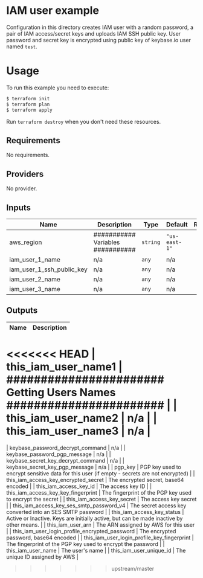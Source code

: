 # IAM user example

Configuration in this directory creates IAM user with a random password, a pair of IAM access/secret keys and uploads IAM SSH public key.
User password and secret key is encrypted using public key of keybase.io user named `test`.

# Usage

To run this example you need to execute:

```bash
$ terraform init
$ terraform plan
$ terraform apply
```

Run `terraform destroy` when you don't need these resources.

<!-- BEGINNING OF PRE-COMMIT-TERRAFORM DOCS HOOK -->
## Requirements

No requirements.

## Providers

No provider.

## Inputs

| Name | Description | Type | Default | Required |
|------|-------------|------|---------|:-----:|
| aws\_region | ########### Variables ########### | `string` | `"us-east-1"` | no |
| iam\_user\_1\_name | n/a | `any` | n/a | yes |
| iam\_user\_1\_ssh\_public\_key | n/a | `any` | n/a | yes |
| iam\_user\_2\_name | n/a | `any` | n/a | yes |
| iam\_user\_3\_name | n/a | `any` | n/a | yes |

## Outputs

| Name | Description |
|------|-------------|
<<<<<<< HEAD
| this\_iam\_user\_name1 | ####################### Getting Users Names ####################### |
| this\_iam\_user\_name2 | n/a |
| this\_iam\_user\_name3 | n/a |
=======
| keybase\_password\_decrypt\_command | n/a |
| keybase\_password\_pgp\_message | n/a |
| keybase\_secret\_key\_decrypt\_command | n/a |
| keybase\_secret\_key\_pgp\_message | n/a |
| pgp\_key | PGP key used to encrypt sensitive data for this user (if empty - secrets are not encrypted) |
| this\_iam\_access\_key\_encrypted\_secret | The encrypted secret, base64 encoded |
| this\_iam\_access\_key\_id | The access key ID |
| this\_iam\_access\_key\_key\_fingerprint | The fingerprint of the PGP key used to encrypt the secret |
| this\_iam\_access\_key\_secret | The access key secret |
| this\_iam\_access\_key\_ses\_smtp\_password\_v4 | The secret access key converted into an SES SMTP password |
| this\_iam\_access\_key\_status | Active or Inactive. Keys are initially active, but can be made inactive by other means. |
| this\_iam\_user\_arn | The ARN assigned by AWS for this user |
| this\_iam\_user\_login\_profile\_encrypted\_password | The encrypted password, base64 encoded |
| this\_iam\_user\_login\_profile\_key\_fingerprint | The fingerprint of the PGP key used to encrypt the password |
| this\_iam\_user\_name | The user's name |
| this\_iam\_user\_unique\_id | The unique ID assigned by AWS |
>>>>>>> upstream/master

<!-- END OF PRE-COMMIT-TERRAFORM DOCS HOOK -->
